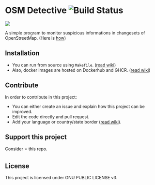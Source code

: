 # OSM Detective ![Build Status](https://github.com/dearrude/osm-detective/actions/workflows/docker.yml/badge.svg)

<div style="align:center">
  <img src="https://assets.gitlab-static.net/uploads/-/system/project/avatar/21122891/osm_dec2.png" />
</div>

A simple program to monitor suspicious informations in changesets of OpenStreetMap. (Here is [how](https://github.com/DearRude/osm-detective/wiki/Importance-Grade))


## Installation
- You can run from source using `Makefile`. ([read wiki](https://github.com//dearrude/osm-detective/wiki/Installation#from-source))
- Also, docker images are hosted on Dockerhub and GHCR. ([read wiki](https://github.com//dearrude/osm-detective/wiki/Installation#docker))


## Contribute
In order to contribute in this project:

- You can either create an issue and explain how this project can be improved.
- Edit the code directly and pull request.
- Add your language or country/state border ([read wiki](https://github.com/DearRude/osm-detective/wiki/Add-language-or-border)).


## Support this project
Consider :star: this repo.

## License
This project is licensed under GNU PUBLIC LICENSE v3.

